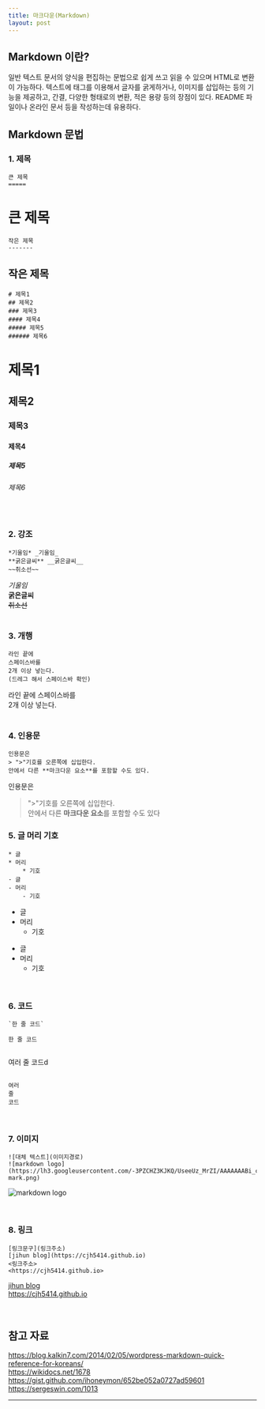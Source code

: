 ```yaml
---
title: 마크다운(Markdown)
layout: post
---
```


## Markdown 이란?
일반 텍스트 문서의 양식을 편집하는 문법으로 쉽게 쓰고 읽을 수 있으며 HTML로 변환이 가능하다. 텍스트에 태그를 이용해서 글자를 굵게하거나, 이미지를 삽입하는 등의 기능을 제공하고, 간결, 다양한 형태로의 변환, 적은 용량 등의 장점이 있다. README 파일이나 온라인 문서 등을 작성하는데 유용하다.

## Markdown 문법  

### 1. 제목  

```
큰 제목
=====
```

큰 제목
=====  

```
작은 제목
-------
```

작은 제목
-------  

```
# 제목1
## 제목2
### 제목3
#### 제목4
##### 제목5
###### 제목6
```

# 제목1  

## 제목2  

### 제목3  

#### 제목4  

##### 제목5  

###### 제목6  
<br>

### 2. 강조  

```
*기울임* _기울임_
**굵은글씨** __굵은글씨__
~~취소선~~
```

_기울임_  
__굵은글씨__  
~~취소선~~  
<br>

### 3. 개행  

```
라인 끝에
스페이스바를  
2개 이상 넣는다.  
(드레그 해서 스페이스바 확인)
```

라인 끝에
스페이스바를  
2개 이상 넣는다.  
<br>

### 4. 인용문  

```
인용문은  
> ">"기호를 오른쪽에 십입한다.  
안에서 다른 **마크다운 요소**를 포함할 수도 있다.
```

인용문은   

> ">"기호를 오른쪽에 십입한다.  
안에서 다른 **마크다운 요소**를 포함할 수도 있다


### 5. 글 머리 기호  

```
* 글
* 머리
	* 기호
- 글
- 머리
	- 기호
```

* 글
* 머리
	* 기호
- 글
- 머리
	- 기호

<br>

### 6. 코드  

```
`한 줄 코드`
```  

`한 줄 코드`

```
 ```
 여러
 줄
 코드d
 ```
```

```
여러
줄
코드
```

<br>

### 7. 이미지  

```
![대체 텍스트](이미지경로)
![markdown logo](https://lh3.googleusercontent.com/-3PZCHZ3KJKQ/UseeUz_MrZI/AAAAAAABi_c/ZnadAPzyJcg/s200/markdown-mark.png)
```

![markdown logo](https://lh3.googleusercontent.com/-3PZCHZ3KJKQ/UseeUz_MrZI/AAAAAAABi_c/ZnadAPzyJcg/s200/markdown-mark.png)  

<br>

### 8. 링크  

```
[링크문구](링크주소)
[jihun blog](https://cjh5414.github.io)
<링크주소>
<https://cjh5414.github.io>
```

[jihun blog](https://cjh5414.github.io)<br>
<https://cjh5414.github.io>

<br>

## 참고 자료  
<https://blog.kalkin7.com/2014/02/05/wordpress-markdown-quick-reference-for-koreans/>  
<https://wikidocs.net/1678><br>
<https://gist.github.com/ihoneymon/652be052a0727ad59601><br>
<https://sergeswin.com/1013>  

-------------------